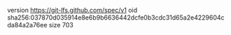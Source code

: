 version https://git-lfs.github.com/spec/v1
oid sha256:037870d035914e8e6b9b6636442dcfe0b3cdc31d65a2e4229604cda84a2a76ee
size 703
